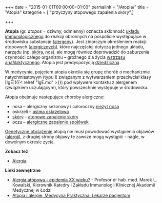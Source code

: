 +++
date = "2015-01-01T00:00:00+01:00"
permalink = "/Atopia/"
title = "Atopia"
kategorie = [ "przyczyny atopowego zapalenia skóry",]

+++

**Atopia** (gr. *atopos* = dziwny, odmienny) oznacza skłonność [układu
immunologicznego](/atopedia/Układ_immunologiczny "wikilink") do reakcji
obronnych na pospolicie występujące w środowisku substancje
([alergeny](/atopedia/Alergen "wikilink")). Jest zbiorczym określeniem reakcji
atopowych ([alergicznych](/atopedia/Reakcja_alergiczna "wikilink")), które
najczęściej dotyczą jednego układu, narządu (np. [skóra](/atopedia/Skóra
"wikilink"), nos), ale mogą również doprowadzić do zaburzenia czynności całego
organizmu – groźnego dla życia [wstrząsu
anafilaktycznego](/atopedia/Wstrząs_anafilaktyczny "wikilink"). Atopia jest
predyspozycją [dziedziczną](/atopedia/Obciążenie_genetyczne "wikilink").

W medycynie, pojęciem atopia określa się grupę chorób o mechanizmie
natychmiastowym (typu I) związanym z wytwarzaniem przeciwciał klasy [IgE]({{<
relref "IgE.md" >}}) pod wpływem kontaktu z alergenem (związkiem uczulającym),
który powszechnie występuje w środowisku.

Atopia obejmuje następujące choroby alergiczne:

-   nosa – alergiczny sezonowy i całoroczny [nieżyt nosa](/atopedia/Alergiczny_nieżyt_nosa "wikilink")
-   oskrzeli – [astma oskrzelowa](/atopedia/Astma_oskrzelowa "wikilink")
-   [skóry](/atopedia/Skóra "wikilink") – [atopowe zapalenie skóry](/atopedia/Atopowe_zapalenie_skóry "wikilink")
-   oczu – [alergiczne zapalenie spojówek](/atopedia/Alergiczne_zapalenie_spojówek "wikilink")

[Genetyczne obciążenie](/atopedia/Obciążenie_genetyczne "wikilink") atopią nie musi powodować wystąpienia objawów ([alergii](/atopedia/Alergia "wikilink")), z drugiej strony objawy te zawsze mogą wystąpić - nagle, w dowolnym okresie życia.

**Zobacz też**

-   [Alergia](/atopedia/Alergia "wikilink")

**Linki zewnętrzne**

-   [Alergia atopowa - epidemia XX wieku?](http://www.sluzbazdrowia.com.pl/html/more2958d.php) - Profesor dr hab. med. Marek L. Kowalski, Kierownik Katedry i Zakładu Immunologii Klinicznej Akademii Medycznej w Łodzi
-   [Atopia i alergie, Medycyna Praktyczna: Lekarze pacjentom](http://alergie.mp.pl/chorobyalergiczne/wartowiedziec/show.html?id=60213)

